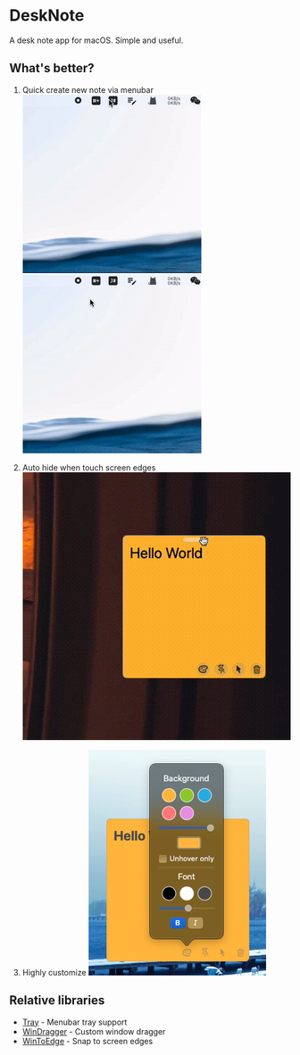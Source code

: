 # DeskNote
A desk note app for macOS. Simple and useful.

## What's better?
1. Quick create new note via menubar
   ![](./art/dest-note.gif)
   ![](./art/dest-note-right.gif)

1. Auto hide when touch screen edges
   ![](./art/escape_or_catch.gif)

2. Highly customize
   ![](./art/customize.png)

## Relative libraries
- [Tray](https://github.com/boybeak/Tray) - Menubar tray support
- [WinDragger](https://github.com/boybeak/WinDragger) - Custom window dragger
- [WinToEdge](https://github.com/boybeak/WinToEdge) - Snap to screen edges